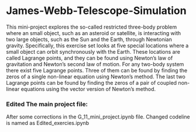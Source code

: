 # James-Webb-Telescope-Simulation
This mini-project explores the so-called restricted three-body problem where an small object, such as an asteroid or satellite, is interacting with two large objects, such as the Sun and the Earth, through Newtonian gravity. Specifically, this exercise set looks at five special locations where a small object can orbit synchronously with the Earth. These locations are called Lagrange points, and they can be found using Newton’s law of gravitation and Newton’s second law of motion. For any two-body system there exist five Lagrange points. Three of them can be found by finding the zeros of a single non-linear equation using Newton’s method. The last two Lagrange points can be found by finding the zeros of a pair of coupled non-linear equations using the vector version of Newton’s method.
### Edited The main project file: 
After some corrections in the G_11_mini_project.ipynb file. Changed codeline is named as Edited_exercies.ipynb

